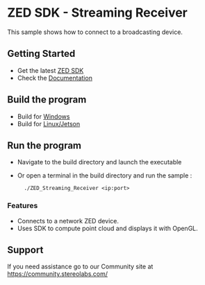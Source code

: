 # ZED SDK - Streaming Receiver

This sample shows how to connect to a broadcasting device.

## Getting Started
 - Get the latest [ZED SDK](https://www.stereolabs.com/developers/release/)
 - Check the [Documentation](https://www.stereolabs.com/docs/)

## Build the program
 - Build for [Windows](https://www.stereolabs.com/docs/app-development/cpp/windows/)
 - Build for [Linux/Jetson](https://www.stereolabs.com/docs/app-development/cpp/linux/)

## Run the program
- Navigate to the build directory and launch the executable
- Or open a terminal in the build directory and run the sample :

        ./ZED_Streaming_Receiver <ip:port>

### Features
 - Connects to a network ZED device.
 - Uses SDK to compute point cloud and displays it with OpenGL.

## Support
If you need assistance go to our Community site at https://community.stereolabs.com/